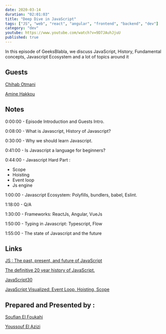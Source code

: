 ```yaml
---
date: 2020-03-14
duration: "02:01:03"
title: "Deep Dive in JavaScript"
tags: ["JS", "web", "react", "angular", "frontend", "backend", "dev"]
category: "dev"
youtube: https://www.youtube.com/watch?v=9D7JAuhJjuU
published: true
---
```


In this episode of GeeksBlabla, we discuss JavaScript, History, Fundamental concepts, Javascript Ecosystem and a lot of topics around it

## Guests

[Chihab Otmani](https://chihab.dev/)

[Amine Hakkou](https://www.hakkou.me/)

## Notes

0:00:00 - Episode Introduction and Guests Intro.

0:08:00 - What is Javascript, History of Javascript?

0:30:00 - Why we should learn Javascript.

0:41:00 - Is Javascript a language for beginners?

0:44:00 - Javascript Hard Part :

- Scope
- Hoisting
- Event loop
- Js engine

1:00:00 - Javascript Ecosystem: Polyfills, bundlers, babel, Eslint.

1:18:00 - Q/A

1:30:00 - Frameworks: ReactJs, Angular, VueJs

1:50:00 - Typing in Javascript: Typescript, Flow

1:55:00 - The state of Javascript and the future

## Links

[JS : The past, present, and future of JavaScript](https://javascriptair.com/episodes/2016-10-05/)

[The definitive 20 year history of JavaScript.](https://zenodo.org/record/3707008#.Xm5bmZNKjRY)

[JavaScript30](https://javascript30.com/)

[JavaScript Visualized: Event Loop, Hoisting, Scope](https://dev.to/lydiahallie/javascript-visualized-event-loop-3dif)

## Prepared and Presented by :

[Soufian El Foukahi](https://twitter.com/soufyanAI)

[Youssouf El Azizi](https://elazizi.com)

